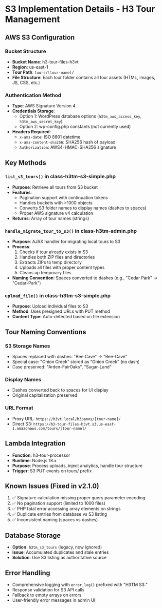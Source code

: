 # S3 Implementation Details - H3 Tour Management

## AWS S3 Configuration

### Bucket Structure
- **Bucket Name**: h3-tour-files-h3vt
- **Region**: us-east-1
- **Tour Path**: `tours/[tour-name]/`
- **File Structure**: Each tour folder contains all tour assets (HTML, images, JS, CSS, etc.)

### Authentication Method
- **Type**: AWS Signature Version 4
- **Credentials Storage**: 
  - Option 1: WordPress database options (`h3tm_aws_access_key`, `h3tm_aws_secret_key`)
  - Option 2: wp-config.php constants (not currently used)
- **Headers Required**:
  - `x-amz-date`: ISO 8601 datetime
  - `x-amz-content-sha256`: SHA256 hash of payload
  - `Authorization`: AWS4-HMAC-SHA256 signature

## Key Methods

### `list_s3_tours()` in class-h3tm-s3-simple.php
- **Purpose**: Retrieve all tours from S3 bucket
- **Features**:
  - Pagination support with continuation tokens
  - Handles buckets with >1000 objects
  - Converts S3 folder names to display names (dashes to spaces)
  - Proper AWS signature v4 calculation
- **Returns**: Array of tour names (strings)

### `handle_migrate_tour_to_s3()` in class-h3tm-admin.php  
- **Purpose**: AJAX handler for migrating local tours to S3
- **Process**:
  1. Checks if tour already exists in S3
  2. Handles both ZIP files and directories
  3. Extracts ZIPs to temp directory
  4. Uploads all files with proper content types
  5. Cleans up temporary files
- **Naming Convention**: Spaces converted to dashes (e.g., "Cedar Park" → "Cedar-Park")

### `upload_file()` in class-h3tm-s3-simple.php
- **Purpose**: Upload individual files to S3
- **Method**: Uses presigned URLs with PUT method
- **Content Type**: Auto-detected based on file extension

## Tour Naming Conventions

### S3 Storage Names
- Spaces replaced with dashes: "Bee Cave" → "Bee-Cave"
- Special case: "Onion Creek" stored as "Onion Creek" (no dash)
- Case preserved: "Arden-FairOaks", "Sugar-Land"

### Display Names
- Dashes converted back to spaces for UI display
- Original capitalization preserved

### URL Format
- Proxy URL: `https://h3vt.local/h3panos/[tour-name]/`
- Direct S3: `https://h3-tour-files-h3vt.s3.us-east-1.amazonaws.com/tours/[tour-name]/`

## Lambda Integration
- **Function**: h3-tour-processor
- **Runtime**: Node.js 18.x
- **Purpose**: Process uploads, inject analytics, handle tour structure
- **Trigger**: S3 PUT events on tours/ prefix

## Known Issues (Fixed in v2.1.0)
1. ✅ Signature calculation missing proper query parameter encoding
2. ✅ No pagination support (limited to 1000 files)
3. ✅ PHP fatal error accessing array elements on strings
4. ✅ Duplicate entries from database vs S3 listing
5. ✅ Inconsistent naming (spaces vs dashes)

## Database Storage
- **Option**: `h3tm_s3_tours` (legacy, now ignored)
- **Issue**: Accumulated duplicates and stale entries
- **Solution**: Use S3 listing as authoritative source

## Error Handling
- Comprehensive logging with `error_log()` prefixed with "H3TM S3:"
- Response validation for S3 API calls
- Fallback to empty arrays on errors
- User-friendly error messages in admin UI